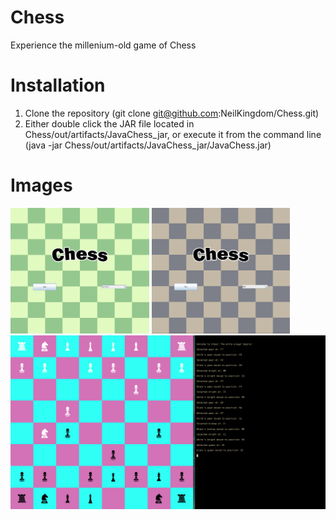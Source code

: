 # Chess

Experience the millenium-old game of Chess 

# Installation

1. Clone the repository (git clone git@github.com:NeilKingdom/Chess.git)
2. Either double click the JAR file located in Chess/out/artifacts/JavaChess_jar, or execute
it from the command line (java -jar Chess/out/artifacts/JavaChess_jar/JavaChess.jar)

# Images

<div>
    <img src="./img/start_menu_1.png" width="44%" alt="Splash Screen (Green)"/>
    <img src="./img/start_menu_2.png" width="44%" alt="Splash Screen (Drab)"/>
</div>
<img src="./img/gameplay.png" alt="Gameplay"/>
